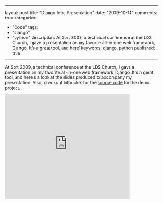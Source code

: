 
---
layout: post
title: "Django Intro Presentation"
date: "2009-10-14"
comments: true
categories:
  - "Code"
tags:
  - "django"
  - "python"
description: At Sort 2009, a technical conference at the LDS Church, I gave a presentation on my favorite all-in-one web framework, Django.  It's a great tool, and here'
keywords: django, python
published: true
---

At Sort 2009, a technical conference at the LDS Church, I gave a presentation on my favorite all-in-one web framework, Django.  It's a great tool, and here's a look at the slides produced to accompany my presentation.  Also, checkout bitbucket for the <a href="http://www.bitbucket.org/jtsnake/hymnorganizer">source code</a> for the demo project.
<!--more-->

<iframe src="http://docs.google.com/present/embed?id=dcsq834g_62fspdmdgk" frameborder="0" width="410" height="342"></iframe>

  
